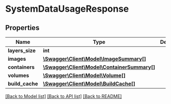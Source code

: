 # SystemDataUsageResponse

## Properties
Name | Type | Description | Notes
------------ | ------------- | ------------- | -------------
**layers_size** | **int** |  | [optional] 
**images** | [**\Swagger\Client\Model\ImageSummary[]**](ImageSummary.md) |  | [optional] 
**containers** | [**\Swagger\Client\Model\ContainerSummary[]**](ContainerSummary.md) |  | [optional] 
**volumes** | [**\Swagger\Client\Model\Volume[]**](Volume.md) |  | [optional] 
**build_cache** | [**\Swagger\Client\Model\BuildCache[]**](BuildCache.md) |  | [optional] 

[[Back to Model list]](../README.md#documentation-for-models) [[Back to API list]](../README.md#documentation-for-api-endpoints) [[Back to README]](../README.md)


